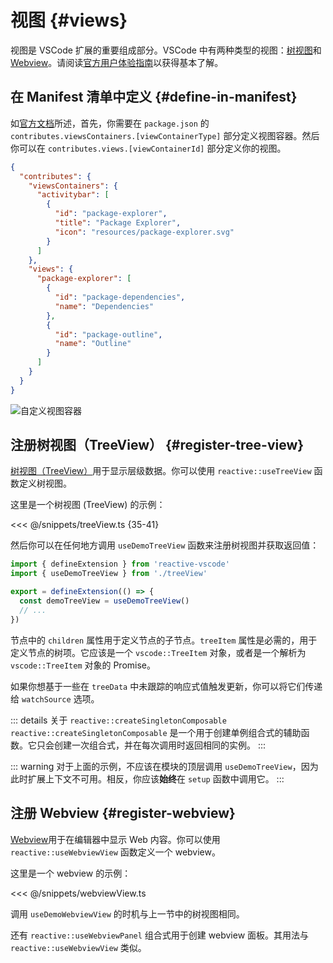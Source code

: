 # 视图 {#views}

视图是 VSCode 扩展的重要组成部分。VSCode 中有两种类型的视图：[树视图](https://code.visualstudio.com/api/extension-guides/tree-view)和[Webview](https://code.visualstudio.com/api/extension-guides/webview)。请阅读[官方用户体验指南](https://code.visualstudio.com/api/ux-guidelines/views)以获得基本了解。

## 在 Manifest 清单中定义 {#define-in-manifest}

如[官方文档](https://code.visualstudio.com/api/references/contribution-points#contributes.viewsContainers)所述，首先，你需要在 `package.json` 的 `contributes.viewsContainers.[viewContainerType]` 部分定义视图容器。然后你可以在 `contributes.views.[viewContainerId]` 部分定义你的视图。

```json
{
  "contributes": {
    "viewsContainers": {
      "activitybar": [
        {
          "id": "package-explorer",
          "title": "Package Explorer",
          "icon": "resources/package-explorer.svg"
        }
      ]
    },
    "views": {
      "package-explorer": [
        {
          "id": "package-dependencies",
          "name": "Dependencies"
        },
        {
          "id": "package-outline",
          "name": "Outline"
        }
      ]
    }
  }
}
```

![自定义视图容器](https://code.visualstudio.com/assets/api/references/contribution-points/custom-views-container.png)

## 注册树视图（TreeView） {#register-tree-view}

[树视图（TreeView）](https://code.visualstudio.com/api/extension-guides/tree-view)用于显示层级数据。你可以使用 `reactive::useTreeView` 函数定义树视图。

这里是一个树视图 (TreeView) 的示例：

<<< @/snippets/treeView.ts {35-41}

然后你可以在任何地方调用 `useDemoTreeView` 函数来注册树视图并获取返回值：

```ts {2,5}
import { defineExtension } from 'reactive-vscode'
import { useDemoTreeView } from './treeView'

export = defineExtension(() => {
  const demoTreeView = useDemoTreeView()
  // ...
})
```

节点中的 `children` 属性用于定义节点的子节点。`treeItem` 属性是必需的，用于定义节点的树项。它应该是一个 `vscode::TreeItem` 对象，或者是一个解析为 `vscode::TreeItem` 对象的 Promise。

如果你想基于一些在 `treeData` 中未跟踪的响应式值触发更新，你可以将它们传递给 `watchSource` 选项。

::: details 关于 `reactive::createSingletonComposable`
`reactive::createSingletonComposable` 是一个用于创建单例组合式的辅助函数。它只会创建一次组合式，并在每次调用时返回相同的实例。
:::

::: warning
对于上面的示例，不应该在模块的顶层调用 `useDemoTreeView`，因为此时扩展上下文不可用。相反，你应该**始终**在 `setup` 函数中调用它。
:::

## 注册 Webview {#register-webview}

[Webview](https://code.visualstudio.com/api/extension-guides/webview)用于在编辑器中显示 Web 内容。你可以使用 `reactive::useWebviewView` 函数定义一个 webview。

这里是一个 webview 的示例：

<<< @/snippets/webviewView.ts

调用 `useDemoWebviewView` 的时机与上一节中的树视图相同。

还有 `reactive::useWebviewPanel` 组合式用于创建 webview 面板。其用法与 `reactive::useWebviewView` 类似。
